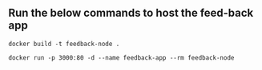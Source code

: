 ## Run the below commands to host the feed-back app

```
docker build -t feedback-node .

docker run -p 3000:80 -d --name feedback-app --rm feedback-node

```
